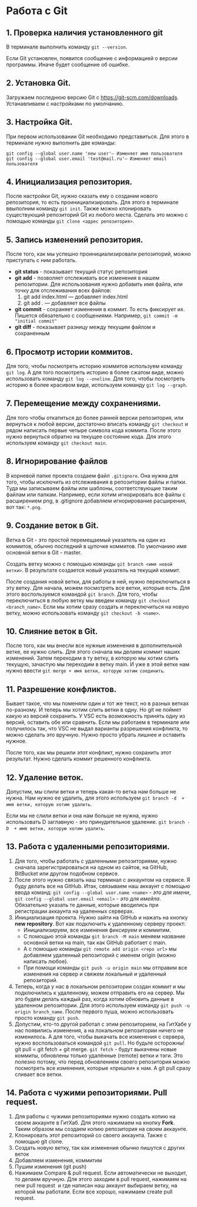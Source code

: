 # Работа с Git

## 1. Проверка наличия установленного git
В терминале выполнить команду `git --version`.

Если Git установлен, появится сообщение с информацией о версии программы. Иначе будет сообщение об ошибке.

## 2. Установка Git.
Загружаем последнюю версию Git с https://git-scm.com/downloads.
Устанавливаем с настройками по умолчанию.

## 3. Настройка Git.
При первом использовании Git необходимо представиться. Для этого в терминале нужно выполнить две команды:
```
git config --global user.name 'new user'​— Изменяет имя пользователя
git config --global user.email 'test@mail.ru'​— Изменяет email пользователя
```

## 4. Инициализация репозитория.
После настройки Git, нужно сказать ему о создании нового репозитория, то есть проинициализировать. Для этого в терминале ввыполним команду `git init`. Также можно клонировать существующий репозиторий Git из любого места. Сделать это можно с помощью команды `git clone <адрес репозитория>`.

## 5. Запись изменений репозитория.

После того, как мы успешно проинициализировали репозиторий, можно приступать с ним работать. 
* **git status** - показывает текущий статус репозитория
* **git add** - позволяет отслеживать все изменения в нашем репозитории. Для использования нужно добавить имя файла, или точку для отслеживания всех файлов: 
    1. git add index.html ​— добавляет index.html 
    2. git add . ​— добавляет все файлы
* **git commit** - сохраняет изменения в коммит. То есть фиксирует их. Пишется обязательно с сообщениями. Например, `git commit -m "initial commit"`
* **git diff** - показывает разницу между текущим файлом и сохраненным

## 6. Просмотр истории коммитов.
Для того, чтобы посмотреть историю коммитов используем команду `git log`. А для того посмотреть историю в более сжатом виде, можно использовать команду `git log --oneline`. Для того, чтобы посмотреть историю в более красивом виде, используем команду `git log --graph`.

## 7. Перемещение между сохранениями.
Для того чтобы откатиться до более ранней версии репозитория, или вернуться к любой версии, достаточно вписать команду `git checkout` и рядом написать первые четыре символа кода коммита. После этого нужно вернуться обратно на текущее состояние кода. Для этого используем команду `git checkout main`.

## 8. Игнорирование файлов
В корневой папке проекта создаем файл `.gitignore`. Она нужна для того, чтобы исключить из отслеживания в репозитории файлы и папки. Туда мы записываем файлы или шаблоны, соответствующие таким файлам или папкам. Например, если хотим игнорировать все файлы с расширением png, в .gitignore добавляем игнорирование расширения, вот так: `*.png`.

## 9. Создание веток в Git.
Ветка в Git - это простой перемещаемый указатель на один из коммитов, обычно последний в цупочке коммитов.
По умолчанию имя основной ветки в Git - master.

Создать ветку можно с помощью команды `git branch <имя новой ветки>`. В результате создается новый указатель на текущий коммит. 

После создания новой ветки, для работы в ней, нужно переключиться в эту ветку. Для начала, можем посмотреть все ветки, которые есть. Для этого воспользуемся командой `git branch`. Для того, чтобы переключиться в любую ветку мы введем команду `git checkout <branch_name>`. Если мы хотим сразу создать и переключиться на новую ветку, можно использовать команду `git checkout -b <name>`.

## 10. Слияние веток в Git.
После того, как мы внесли все нужные изменения в дополнительной ветке, ее нужно слить. Для этого сначала мы делаем коммит наших изменений. Затем переходим в ту ветку, в которую мы хотим слить текущую, зачастую мы переходим в ветку main. И уже в этой ветке нам нужно ввести `git merge + имя ветки, которую хотим соединить`.

## 11. Разрешение конфликтов.
Бывает такое, что мы поменяли один и тот же текст, но в разных ветках по-разному. И теперь мы хотим слить ветки в одну. Но git не поймет какую из версий сохранить. У VSC есть возможность принять одну из версий, оставить обе или сравнить. Если мы работаем в терминале или получилось так, что VSC не выдал варианты разрешения конфликта, то можно сделать это вручную. Нужно просто убрать лишнее и оставить нужное.

После того, как мы решили этот конфликт, нужно сохранить этот результат. Нужно сделать коммит решенного конфликта.

## 12. Удаление веток.
Допустим, мы слили ветки и теперь какая-то ветка нам больше не нужна. Нам нужно ее удалить, для этого используем `git branch -d  + имя ветки, которую хотим удалить`. 

Если мы не слили ветки и она нам больше не нужна, нужно использовать D заглавную - это принудительное удаление. `git branch -D  + имя ветки, которую хотим удалить`.

## 13. Работа с удаленными репозиториями.
1. Для того, чтобы работать с удаленными репозиториями, нужно сначала зарегистрироваться на одном из сайтов, на GitHub, BitBucket или другом подобном сервисе. 
2. После этого нужно связать наш терминал с аккаунтом на сервисе. Я буду делать все на GitHub. Итак, связываем наш аккаунт с помощью ввода команд: `git config --global user.name <name>` - *это для имени*, `git config --global user.email <email>` - *это для имейла*. Обязательно указать те данные, которые вводились при регистрации аккаунта на удаленных серверах. 
3. Инициализация проекта. Нужно зайти на GitHub и нажать на кнопку **new repository**. Вот как подключить к удаленному серверу проект:
    * Инициализируем, все изменения фиксируем и коммитим. 
    * С помощью этой команды `git branch -M main` меняем название основной ветки на main, так как GitHub работает с main. 
    * А с помощью команды `git remote add origin <repo url>` мы добавляем удаленный репозиторий с именем origin (можно написать любое).
    * При помощи команды `git push -u origin main` мы отправим все изменения на сервер и свяжем локальный и удаленный репозиторий. 
4. Теперь, когда у нас в локальном репозитории создан коммит и мы подключились к удаленному, можем отправить его на сервер. Мы это будем делать каждый раз, когда хотим обновить данные в удаленном репозитории. Для этого используем  команду `git push -u origin branch_name`. После первого пуша, можно использовать просто команду `git push`.
5. Допустим, кто-то другой работал с этим репозиторием, на ГитХабе у нас появились изменения, а на локальном репозитории ничего не изменилось. А для того, чтобы выкачать все изменения с сервера, нужно воспользоваться командой `git pull`. Но будьте осторожны! git pull = git fetch + git merge. `git fetch` - будут выкачены новые коммиты, обновлены только удалённые (remote) ветки и тэги. Это полезно потому, что перед обновлением своего репозитория можно посмотреть все изменения, которые «пришли» к нам. А git pull сразу сливает все ветки.

## 14. Работа с чужими репозиториями. Pull request.
1. Для работы с чужими репозиториями нужно создать копию на своем аккаунте в ГитХаб. Для этого нажимаем на кнопку **Fork**. Таким образом мы создаем копию репозитория на своем аккаунте.
2. Клонировать этот репозиторий со своего аккаунта. Также с помощью git clone.
3. Создать новую ветку, так как изменения обычно пишутся с других веток
4. Добавляем изменения, коммитим
5. Пушим изменения (git push)
6. Нажимаем Compare & pull request. Если  автоматически не выходит,  то делаем вручную. Для этого заходим в pull request, нажимаем на new pull request  и где написан наш аккаунт выбираем ветку, на которой мы работали. Если все хорошо, нажимаем create pull request.
